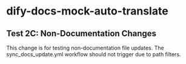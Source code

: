 # dify-docs-mock-auto-translate

## Test 2C: Non-Documentation Changes

This change is for testing non-documentation file updates. The sync_docs_update.yml workflow should not trigger due to path filters.